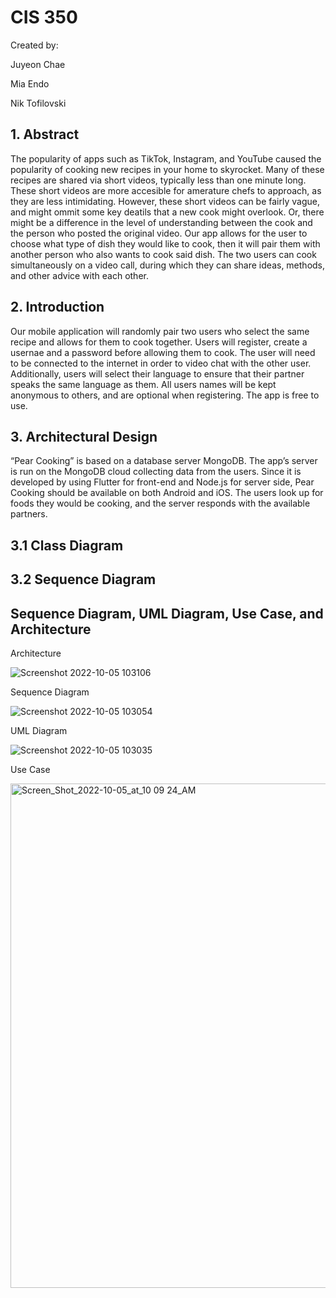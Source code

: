 # CIS 350

Created by:

Juyeon Chae

Mia Endo

Nik Tofilovski

## 1. Abstract

The popularity of apps such as TikTok, Instagram, and YouTube caused the popularity of cooking new recipes in your home to skyrocket. Many of these recipes are shared via short videos, typically less than one minute long. These short videos are more accesible for amerature chefs to approach, as they are less intimidating. However, these short videos can be fairly vague, and might ommit some key deatils that a new cook might overlook. Or, there might be a difference in the level of understanding between the cook and the person who posted the original video. Our app allows for the user to choose what type of dish they would like to cook, then it will pair them with another person who also wants to cook said dish. The two users can cook simultaneously on a video call, during which they can share ideas, methods, and other advice with each other.

## 2. Introduction

Our mobile application will randomly pair two users who select the same recipe and allows for them to cook together. Users will register, create a usernae and a password before allowing them to cook. The user will need to be connected to the internet in order to video chat with the other user. Additionally, users will select their language to ensure that their partner speaks the same language as them. All users names will be kept anonymous to others, and are optional when registering. The app is free to use.

## 3. Architectural Design
“Pear Cooking” is based on a database server MongoDB. The app’s server is run on the MongoDB cloud collecting data from the users. Since it is developed by using Flutter for front-end and Node.js for server side, Pear Cooking should be available on both Android and iOS. The users look up for foods they would be cooking, and the server responds with the available partners. 

## 3.1 Class Diagram

## 3.2 Sequence Diagram



## Sequence Diagram, UML Diagram, Use Case, and Architecture 

Architecture

![Screenshot 2022-10-05 103106](https://user-images.githubusercontent.com/97745229/194086607-254ca9cb-367b-4da9-a791-58fb8e245f4a.png)

Sequence Diagram

![Screenshot 2022-10-05 103054](https://user-images.githubusercontent.com/97745229/194086644-cedc9c86-939c-48d6-8492-03e52b51c26e.png)

UML Diagram

![Screenshot 2022-10-05 103035](https://user-images.githubusercontent.com/97745229/194086664-d00acecb-fe18-47f1-87c4-ebc0e97e4cfc.png)

Use Case

<img width="807" alt="Screen_Shot_2022-10-05_at_10 09 24_AM" src="https://user-images.githubusercontent.com/97745229/194086212-7c3bb9ea-3c34-4140-bbdb-d5c9392ed910.png">

